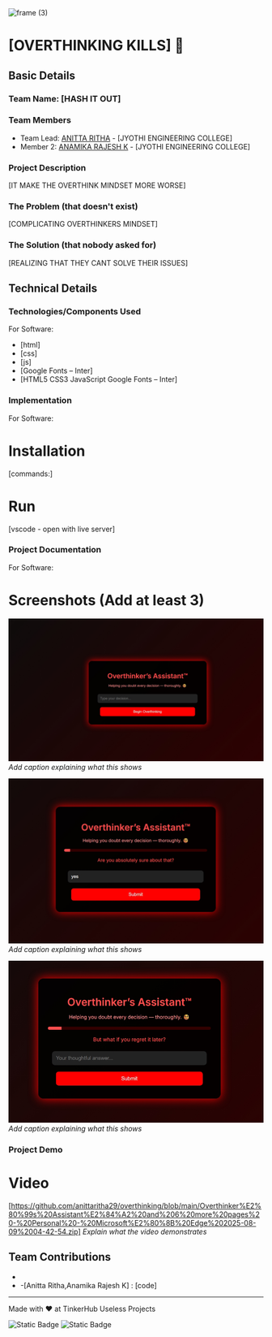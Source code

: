 <img width="3188" height="1202" alt="frame (3)" src="https://github.com/user-attachments/assets/517ad8e9-ad22-457d-9538-a9e62d137cd7" />


# [OVERTHINKING KILLS] 🎯


## Basic Details
### Team Name: [HASH IT OUT]


### Team Members
- Team Lead: [ANITTA RITHA] - [JYOTHI ENGINEERING COLLEGE]
- Member 2: [ANAMIKA RAJESH K] - [JYOTHI ENGINEERING COLLEGE]

### Project Description
[IT MAKE THE OVERTHINK MINDSET MORE WORSE]

### The Problem (that doesn't exist)
[COMPLICATING OVERTHINKERS MINDSET]

### The Solution (that nobody asked for)
[REALIZING THAT THEY CANT SOLVE THEIR ISSUES]

## Technical Details
### Technologies/Components Used
For Software:
- [html]
- [css]
- [js]
- [Google Fonts – Inter]
- [HTML5
CSS3
JavaScript
Google Fonts – Inter]


### Implementation
For Software:
# Installation
[commands:]

# Run
[vscode - open with live server]

### Project Documentation
For Software:

# Screenshots (Add at least 3)
![Screenshot1](https://github.com/anittaritha29/overthinking/blob/main/Screenshot_9-8-2025_43346_127.0.0.1.jpeg)
*Add caption explaining what this shows*

![Screenshot2](https://github.com/anittaritha29/overthinking/blob/main/Screenshot_9-8-2025_43426_127.0.0.1.jpeg)
*Add caption explaining what this shows*

![Screenshot3](https://github.com/anittaritha29/overthinking/blob/main/Screenshot_9-8-2025_43454_127.0.0.1.jpeg)
*Add caption explaining what this shows*

### Project Demo
# Video
[https://github.com/anittaritha29/overthinking/blob/main/Overthinker%E2%80%99s%20Assistant%E2%84%A2%20and%206%20more%20pages%20-%20Personal%20-%20Microsoft%E2%80%8B%20Edge%202025-08-09%2004-42-54.zip]
*Explain what the video demonstrates*

## Team Contributions
- [Anitta Ritha]: [Idea]
- [Anamika Rajesh K]: [stylying]
-[Anitta Ritha,Anamika Rajesh K] : [code]

---
Made with ❤️ at TinkerHub Useless Projects 

![Static Badge](https://img.shields.io/badge/TinkerHub-24?color=%23000000&link=https%3A%2F%2Fwww.tinkerhub.org%2F)
![Static Badge](https://img.shields.io/badge/UselessProjects--25-25?link=https%3A%2F%2Fwww.tinkerhub.org%2Fevents%2FQ2Q1TQKX6Q%2FUseless%2520Projects)


